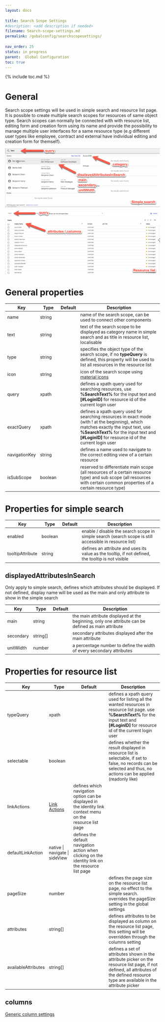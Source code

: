 ```yaml
---
layout: docs

title: Search Scope Settings
#desription: <add description if needed>
filename: Search-scope-settings.md
permalink: /gobalconfig/searchscopesettings/

nav_order: 25
status: in progress
parent:  Global Configuration
toc: true
---
```


{% include toc.md %}

# General

Search scope settings will be used in simple search and resource list page. It is possible to create multiple search scopes for resources of same object type. Search scopes can normally be connected with with resource list, editing form and creation form using its name and provide the possibility to manage multiple user interfaces for a same resource type (e.g different user types like employee, contract and external have individual editing and creation form for themself).

![images_search_scopes.png](/img/images_search_scopes-819b2824-cede-455a-a6ba-cfcc0041e279.png)

# General properties

|Key|Type|Default|Description|
|--|--|--|--|
|name|string||name of the search scope, can be used to connect other components|
|text|string||text of the search scope to be displayed as category name in simple search and as title in resource list, localisable|
|type|string||specifies the object type of the search scope, if no **typeQuery** is defined, this property will be used to list all resources in the resource list|
|icon|string||icon of the search scope using [material icons](https://fonts.google.com/icons?icon.set=Material+Icons)|
|query|xpath||defines a xpath query used for searching resources, use **%SearchText%** for the input text and **[#LoginID]** for resource id of the current login user|
|exactQuery|xpath||defines a xpath query used for searching resources in exact mode (with ! at the beginning), which matches exactly the input text, use **%SearchText%** for the input text and **[#LoginID]** for resource id of the current login user|
|navigationKey|string||defines a name used to navigate to the correct editing view of a certain resource|
|isSubScope|boolean||reserved to differentiate main scope (all resources of a certain resource type) and sub scope (all resources with certain common properties of a certain resource type)|

# Properties for simple search

|Key|Type|Default|Description|
|--|--|--|--|
|enabled|boolean||enable / disable the search scope in simple search (search scope is still accessible in resource list)|
|tooltipAttribute|string||defines an attribute and uses its value as the tooltip, if not defined, the tooltip is not visible|

## displayedAttributesInSearch

Only apply to simple search, defines which attributes should be displayed. If not defined, display name will be used as the main and only attribute to show in the simple search

|Key|Type|Default|Description|
|--|--|--|--|
|main|string||the main attribute displayed at the beginning, only one attribute can be defined as main attribute|
|secondary|string[]||secondary attributes displayed after the main attribute|
|unitWidth|number||a percentage number to define the width of every secondary attributes|

# Properties for resource list

|Key|Type|Default|Description|
|--|--|--|--|
|typeQuery|xpath||defines a xpath query used for listing all the wanted resources in resource list page. use **%SearchText%** for the input text and **[#LoginID]** for resource id of the current login user|
|selectable|boolean||defines whether the result displayed in resource list is selectable, if set to false, no records can be selected and thus, no actions can be applied (readonly like)|
|linkActions|[Link Actions](/IDABUS-Identity-Solution/Documentation/Global-configuration/Generic-enums#linkactions)|defines which navigation option can be displayed in the identity link context menu on the resource list page|
|defaultLinkAction|native &#124; navigate &#124; sideView|defines the default navigation action when clicking on the identity link on the resource list page|
|pageSize|number||defines the page size on the resource list page, no effect to the simple search. overrides the pageSize setting in the global settings|
|attributes|string[]||defines attributes to be displayed as column on the resource list page, this setting will be overridden through the columns setting|
|availableAttributes|string[]||defines a set of attributes shown in the attribute picker on the resource list page, if not defined, all attributes of the defined resource type are available in the attribute picker|

## columns

[Generic column settings](/IDABUS-Identity-Solution/Documentation/Global-configuration/Generic-column-settings)
